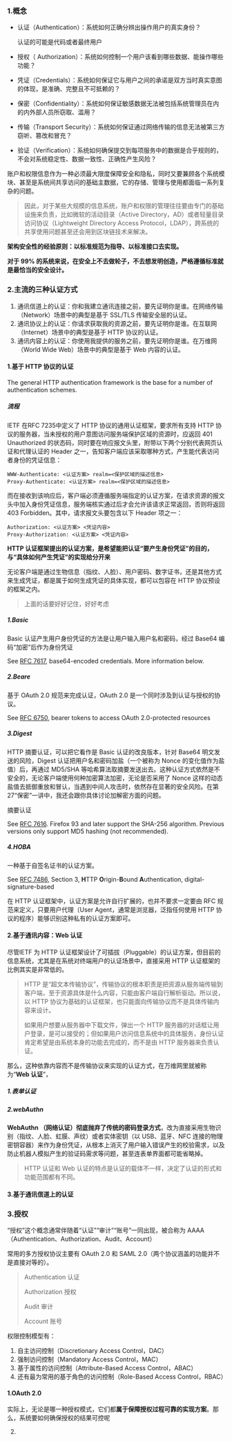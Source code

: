 ### 1.概念

- 认证（Authentication）：系统如何正确分辨出操作用户的真实身份？

  认证的可能是代码或者最终用户

- 授权（ Authorization）：系统如何控制一个用户该看到哪些数据、能操作哪些功能？

- 凭证（Credentials）：系统如何保证它与用户之间的承诺是双方当时真实意图的体现，是准确、完整且不可抵赖的？

- 保密（Confidentiality）：系统如何保证敏感数据无法被包括系统管理员在内的内外部人员所窃取、滥用？

- 传输（Transport Security）：系统如何保证通过网络传输的信息无法被第三方窃听、篡改和冒充？

- 验证（Verification）：系统如何确保提交到每项服务中的数据是合乎规则的，不会对系统稳定性、数据一致性、正确性产生风险？

账户和权限信息作为一种必须最大限度保障安全和隐私，同时又要兼顾各个系统模块、甚至是系统间共享访问的基础主数据，它的存储、管理与使用都面临一系列复杂的问题。

> 因此，对于某些大规模的信息系统，账户和权限的管理往往要由专门的基础设施来负责，比如微软的活动目录（Active Directory，AD）或者轻量目录访问协议（Lightweight Directory Access Protocol，LDAP），跨系统的共享使用问题甚至还会用到区块链技术来解决。

**架构安全性的经验原则：以标准规范为指导、以标准接口去实现。**

**对于 99% 的系统来说，在安全上不去做轮子，不去想发明创造，严格遵循标准就是最恰当的安全设计。**




[1]: https://time.geekbang.org/column/article/329954	"23 | 认证：系统如何正确分辨操作用户的真实身份？"



### 2.主流的三种认证方式

1. 通讯信道上的认证：你和我建立通讯连接之前，要先证明你是谁。在网络传输（Network）场景中的典型是基于 SSL/TLS 传输安全层的认证。
2. 通讯协议上的认证：你请求获取我的资源之前，要先证明你是谁。在互联网（Internet）场景中的典型是基于 HTTP 协议的认证。
3. 通讯内容上的认证：你使用我提供的服务之前，要先证明你是谁。在万维网（World Wide Web）场景中的典型是基于 Web 内容的认证。

#### 1.基于 HTTP 协议的认证

The general HTTP authentication framework is the base for a number of authentication schemes.

##### 流程

IETF 在RFC 7235中定义了 HTTP 协议的通用认证框架，要求所有支持 HTTP 协议的服务器，当未授权的用户意图访问服务端保护区域的资源时，应返回 401 Unauthorized 的状态码，同时要在响应报文头里，附带以下两个分别代表网页认证和代理认证的 Header 之一，告知客户端应该采取哪种方式，产生能代表访问者身份的凭证信息：

```	http
WWW-Authenticate: <认证方案> realm=<保护区域的描述信息>
Proxy-Authenticate: <认证方案> realm=<保护区域的描述信息>
```

而在接收到该响应后，客户端必须遵循服务端指定的认证方案，在请求资源的报文头中加入身份凭证信息，服务端核实通过后才会允许该请求正常返回，否则将返回 403 Forbidden。其中，请求报文头要包含以下 Header 项之一：

```http
Authorization: <认证方案> <凭证内容>
Proxy-Authorization: <认证方案> <凭证内容>
```

**HTTP 认证框架提出的认证方案，是希望能把认证“要产生身份凭证”的目的，与“具体如何产生凭证”的实现给分开来**

无论客户端是通过生物信息（指纹、人脸）、用户密码、数字证书，还是其他方式来生成凭证，都是属于如何生成凭证的具体实现，都可以包容在 HTTP 协议预设的框架之内。 

> 上面的话要好好记住，好好考虑

##### 1.**Basic**

Basic 认证产生用户身份凭证的方法是让用户输入用户名和密码，经过 Base64 编码“加密”后作为身份凭证

See [RFC 7617](https://datatracker.ietf.org/doc/html/rfc7617), base64-encoded credentials. More information below.

##### 2.**Beare**

基于 OAuth 2.0 规范来完成认证，OAuth 2.0 是一个同时涉及到认证与授权的协议。

See [RFC 6750](https://datatracker.ietf.org/doc/html/rfc6750), bearer tokens to access OAuth 2.0-protected resources

##### 3.**Digest**

HTTP 摘要认证，可以把它看作是 Basic 认证的改良版本，针对 Base64 明文发送的风险，Digest 认证把用户名和密码加盐（一个被称为 Nonce 的变化值作为盐值）后，再通过 MD5/SHA 等哈希算法取摘要发送出去。这种认证方式依然是不安全的，无论客户端使用何种加密算法加密，无论是否采用了 Nonce 这样的动态盐值去抵御重放和冒认，当遇到中间人攻击时，依然存在显著的安全风险。在第 27“保密”一讲中，我还会跟你具体讨论加解密方面的问题。

摘要认证

See [RFC 7616](https://datatracker.ietf.org/doc/html/rfc7616). Firefox 93 and later support the SHA-256 algorithm. Previous versions only support MD5 hashing (not recommended).

##### 4.**HOBA**

一种基于自签名证书的认证方案。

See [RFC 7486](https://datatracker.ietf.org/doc/html/rfc7486), Section 3, **H**TTP **O**rigin-**B**ound **A**uthentication, digital-signature-based

在 HTTP 认证框架中，认证方案是允许自行扩展的，也并不要求一定要由 RFC 规范来定义，只要用户代理（User Agent，通常是浏览器，泛指任何使用 HTTP 协议的程序）能够识别这种私有的认证方案即可。

[1]: https://developer.mozilla.org/en-US/docs/Web/HTTP/Authentication	"HTTP authentication"

#### 2.基于通讯内容：Web 认证

尽管IETF 为 HTTP 认证框架设计了可插拔（Pluggable）的认证方案，但目前的信息系统，尤其是在系统对终端用户的认证场景中，直接采用 HTTP 认证框架的比例其实是非常低的。

> HTTP 是“超文本传输协议”，传输协议的根本职责是把资源从服务端传输到客户端，至于资源具体是什么内容，只能由客户端自行解析驱动。所以说，以 HTTP 协议为基础的认证框架，也只能面向传输协议而不是具体传输内容来设计。
>
> 如果用户想要从服务器中下载文件，弹出一个 HTTP 服务器的对话框让用户登录，是可以接受的；但如果用户访问信息系统中的具体服务，身份认证肯定希望是由系统本身的功能去完成的，而不是由 HTTP 服务器来负责认证。

那么，这种依靠内容而不是传输协议来实现的认证方式，在万维网里就被称为“**Web 认证**”，

##### 1.表单认证

##### 2.webAuthn 

**WebAuthn （网络认证）彻底抛弃了传统的密码登录方式**，改为直接采用生物识别（指纹、人脸、虹膜、声纹）或者实体密钥（以 USB、蓝牙、NFC 连接的物理密钥容器）来作为身份凭证，从根本上消灭了用户输入错误产生的校验需求，以及防止机器人模拟产生的验证码需求等问题，甚至连表单界面都可能省略掉。

> HTTP 认证和 Web 认证的特点是认证的载体不一样，决定了认证的形式和功能范围都有不同。

#### 3.基于通讯信道上的认证

### 3.授权

“授权”这个概念通常伴随着“认证”“审计”“账号”一同出现，被合称为 AAAA（Authentication、Authorization、Audit、Account）

常用的多方授权协议主要有 OAuth 2.0 和 SAML 2.0（两个协议涵盖的功能并不是直接对等的）。

> Authentication 认证
>
> Authorization 授权
>
> Audit 审计
>
> Account 账号

权限控制模型有：

1. 自主访问控制（Discretionary Access Control，DAC）
2. 强制访问控制（Mandatory Access Control，MAC）
3. 基于属性的访问控制（Attribute-Based Access Control，ABAC）
4. 还有最为常用的基于角色的访问控制（Role-Based Access Control，RBAC）

#### 1.OAuth 2.0 

实际上，无论是哪一种授权模式，它们都**属于保障授权过程可靠的实现方案**。那么，系统要如何确保授权的结果可控呢

2.



